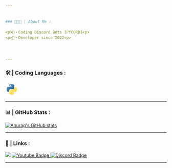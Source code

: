 ```yaml
---


### 👨🏻‍💻 | About Me :

<p>🤖・Coding Discord Bots [PYCORD]<p>
<p>📖・Developer since 2022<p>



---
```

### 🛠️ | Coding Languages :

<p>
 <img src="https://github.com/devicons/devicon/blob/master/icons/python/python-original.svg" title="Python" alt="Python" width="40" height="40"/>&nbsp;
<p>





---

### 📊 | GitHub Stats :


[![Anurag's GitHub stats](https://github-readme-stats.vercel.app/api?username=twevis&theme=dark)](https://github.com/anuraghazra/github-readme-stats)


---


### 🔗 | Links :

[![](https://img.shields.io/discord/1047111184064716861?label=discord&style=for-the-badge&logo=discord&color=5865F2&logoColor=white)](https://discord.gg/e2X5vfzqZT)
  <a href="https://www.youtube.com/channel/UCB2p4JH6PtbsKNgO-A71NqQ">
    <img src="https://img.shields.io/badge/YouTube-red?style=for-the-badge&logo=youtube&logoColor=white" alt="Youtube Badge"/> <a href="https://discord.com/users/780393150237376553">
    <img src="https://img.shields.io/badge/Discord-informational?logo=discord&logoColor=white&style=for-the-badge" alt="Discord Badge"/>

---

